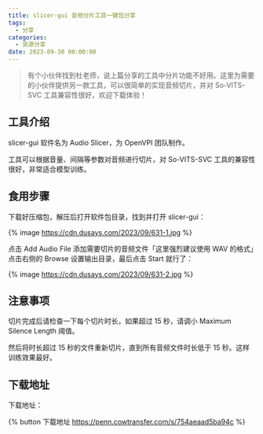 ```yaml
---
title: slicer-gui 音频分片工具一键包分享
tags:
  - 分享
categories:
  - 资源分享
date: 2023-09-30 00:00:00
---
```


> 有个小伙伴找到杜老师，说上篇分享的工具中分片功能不好用。这里为需要的小伙伴提供另一款工具，可以很简单的实现音频切片，并对 So-VITS-SVC 工具兼容性很好，欢迎下载体验！

<!-- more -->

## 工具介绍

slicer-gui 软件名为 Audio Slicer，为 OpenVPI 团队制作。

工具可以根据音量、间隔等参数对音频进行切片，对 So-VITS-SVC 工具的兼容性很好，非常适合模型训练。

## 食用步骤

下载好压缩包，解压后打开软件包目录，找到并打开 slicer-gui：

{% image https://cdn.dusays.com/2023/09/631-1.jpg %}

点击 Add Audio File 添加需要切片的音频文件「这里强烈建议使用 WAV 的格式」点击右侧的 Browse 设置输出目录，最后点击 Start 就行了：

{% image https://cdn.dusays.com/2023/09/631-2.jpg %}

## 注意事项

切片完成后请检查一下每个切片时长，如果超过 15 秒，请调小 Maximum Silence Length 阈值。

然后将时长超过 15 秒的文件重新切片，直到所有音频文件时长低于 15 秒。这样训练效果最好。

## 下载地址

下载地址：

{% button 下载地址 https://penn.cowtransfer.com/s/754aeaad5ba94c %}